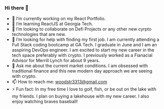 ### Hi there 👋
- 🔭 I’m currently working on my React Portfolio.
- 🌱 I’m learning ReactJS at Georgia Tech. 
- 👯 I’m looking to collaborate on Defi Projects or any other new cyrpto technologies that are new.
- 🤔 I’m looking for help with finding my first job. I am currently attending a Full Stack coding bootcamp at GA Tech. I graduate in June and I am an asspiring DevOps engineer. I am excited to start my new career in the tech space preferably with crypto. I previously worked as a Fianacial Advisor for Merrill Lynch for about 9 years.
- 💬 Ask me about the current market conditions. I am obsessed with traditional finance and this new modern day approach we are seeing with crypto. 
- 📫 How to reach me: woodstr3313@gmail.com 
- ⚡ Fun fact: In my free time I love to golf, fish, or be out on the lake with my friends. I plan on buying a lakehouse with my new career. I also enjoy watching braves baseball!

<!--
**woodstr3313/woodstr3313** is a ✨ _special_ ✨ repository because its `README.md` (this file) appears on your GitHub profile.

Here are some ideas to get you started:

- 🔭 I’m currently working on ...
- 🌱 I’m currently learning ...
- 👯 I’m looking to collaborate on ...
- 🤔 I’m looking for help with ...
- 💬 Ask me about ...
- 📫 How to reach me: ...
- ⚡ Fun fact: ...
-->
